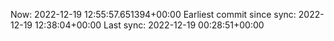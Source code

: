 Now: 2022-12-19 12:55:57.651394+00:00 Earliest commit since sync: 2022-12-19 12:38:04+00:00 Last sync: 2022-12-19 00:28:51+00:00
